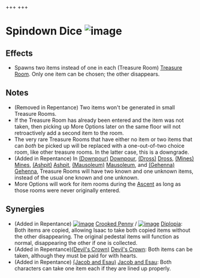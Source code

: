 +++
+++

 # Spindown Dice ![image](/image/Spindown_Dice.png) 


Effects
---------


* Spawns two items instead of one in each (Treasure Room) [Treasure Room](/wiki/Treasure_Room "Treasure Room"). Only one item can be chosen; the other disappears.


Notes
-------


* (Removed in Repentance) Two items won't be generated in small Treasure Rooms.
* If the Treasure Room has already been entered and the item was not taken, then picking up More Options later on the same floor will not retroactively add a second item to the room.
* The very rare Treasure Rooms that have either no item or two items that can *both* be picked up will be replaced with a one-out-of-two choice room, like other treasure rooms. In the latter case, this is a downgrade.
* (Added in Repentance) In [(Downpour)](/wiki/Downpour "Downpour") [Downpour](/wiki/Downpour "Downpour"), [(Dross)](/wiki/Dross "Dross") [Dross](/wiki/Dross "Dross"), [(Mines)](/wiki/Mines "Mines") [Mines](/wiki/Mines "Mines"), [(Ashpit)](/wiki/Ashpit "Ashpit") [Ashpit](/wiki/Ashpit "Ashpit"), [(Mausoleum)](/wiki/Mausoleum "Mausoleum") [Mausoleum](/wiki/Mausoleum "Mausoleum"), and [(Gehenna)](/wiki/Gehenna "Gehenna") [Gehenna](/wiki/Gehenna "Gehenna"), Treasure Rooms will have two known and one unknown items, instead of the usual one known and one unknown.
* More Options will work for item rooms during the [Ascent](/wiki/Ascent "Ascent") as long as those rooms were never originally entered.


Synergies
-----------


* (Added in Repentance) [![image](/image/Crooked_Penny.png)](/wiki/Crooked_Penny "Crooked Penny") [Crooked Penny](/wiki/Crooked_Penny "Crooked Penny") / [![image](/image/Diplopia.png)](/wiki/Diplopia "Diplopia") [Diplopia](/wiki/Diplopia "Diplopia"): Both items are copied, allowing Isaac to take both copied items without the other disappearing. The original pedestal items will function as normal, disappearing the other if one is collected.
* (Added in Repentance)[(Devil's Crown)](/wiki/Devil%27s_Crown "Devil's Crown") [Devil's Crown](/wiki/Devil%27s_Crown "Devil's Crown"): Both items can be taken, although they must be paid for with hearts.
* (Added in Repentance)  [(Jacob and Esau)](/wiki/Jacob_and_Esau "Jacob and Esau") [Jacob and Esau](/wiki/Jacob_and_Esau "Jacob and Esau"): Both characters can take one item each if they are lined up properly.


